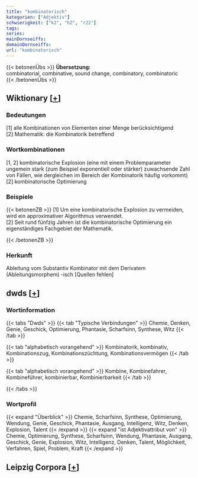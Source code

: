 ```yaml
---
title: "kombinatorisch"
kategorien: ["Adjektiv"]
schwierigkeit: ["k2", "h2", "r22"]
tags:
series:
mainDornseiffs:
domainDornseiffs:
url: "kombinatorisch"
---
```


{{< betonenÜbs >}}
**Übersetzung:**  
combinatorial, combinative, sound  change, combinatory, combinatoric  
{{< /betonenÜbs >}}

## Wiktionary [[+](https://de.wiktionary.org/wiki/kombinatorisch)]

### Bedeutungen
[1] alle Kombinationen von Elementen einer Menge berücksichtigend  
[2] Mathematik: die Kombinatorik betreffend  

### Wortkombinationen
[1, 2] kombinatorische Explosion (eine mit einem Problemparameter ungemein stark (zum Beispiel exponentiell oder stärker) zuwachsende Zahl von Fällen, wie dergleichen im Bereich der Kombinatorik häufig vorkommt)  
[2] kombinatorische Optimierung  

### Beispiele
{{< betonenZB >}}
[1] Um eine kombinatorische Explosion zu vermeiden, wird ein approximativer Algorithmus verwendet.  
[2] Seit rund fünfzig Jahren ist die kombinatorische Optimierung ein eigenständiges Fachgebiet der Mathematik.  

{{< /betonenZB >}}
### Herkunft
Ableitung vom Substantiv Kombinator mit dem Derivatem (Ableitungsmorphem) -isch [Quellen fehlen]  



## dwds [[+](https://www.dwds.de/wb/kombinatorisch)]

### Wortinformation
{{< tabs "Dwds" >}}
{{< tab "Typische Verbindungen" >}}
Chemie, Denken, Genie, Geschick, Optimierung, Phantasie, Scharfsinn, Synthese, Witz
{{< /tab >}}

{{< tab "alphabetisch vorangehend" >}}
Kombinatorik, kombinativ, Kombinationszug, Kombinationszüchtung, Kombinationsvermögen
{{< /tab >}}

{{< tab "alphabetisch vorangehend" >}}
Kombine, Kombinefahrer, Kombineführer, kombinierbar, Kombinierbarkeit
{{< /tab >}}

{{< /tabs >}}

### Wortprofil
{{< expand "Überblick" >}} Chemie, Scharfsinn, Synthese, Optimierung, Wendung, Genie, Geschick, Phantasie, Ausgang, Intelligenz, Witz, Denken, Explosion, Talent {{< /expand >}}
{{< expand "ist Adjektivattribut von" >}} Chemie, Optimierung, Synthese, Scharfsinn, Wendung, Phantasie, Ausgang, Geschick, Genie, Explosion, Witz, Intelligenz, Denken, Talent, Möglichkeit, Verfahren, Spiel, Problem, Kraft {{< /expand >}}

## Leipzig Corpora [[+](https://corpora.uni-leipzig.de/en/res?word=kombinatorisch&corpusId=deu_newscrawl-public_2018)]

